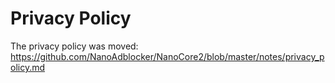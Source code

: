 # Privacy Policy

The privacy policy was moved:
https://github.com/NanoAdblocker/NanoCore2/blob/master/notes/privacy_policy.md
